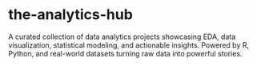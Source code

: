 # the-analytics-hub
A curated collection of data analytics projects showcasing EDA, data visualization, statistical modeling, and actionable insights. Powered by R, Python, and real-world datasets turning raw data into powerful stories. 
